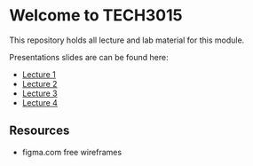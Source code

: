 # Welcome to TECH3015

This repository holds all lecture and lab material for this module.

Presentations slides are can be found here:

- [Lecture 1](https://fania.github.io/presents?DaveEveritt_TECH3015_lecture-01)
- [Lecture 2](https://fania.github.io/presents?DaveEveritt_TECH3015_lecture-02)
- [Lecture 3](https://fania.github.io/presents?DaveEveritt_TECH3015_lecture-03)
- [Lecture 4](https://fania.github.io/presents?DaveEveritt_TECH3015_lecture-04)

## Resources

- figma.com free wireframes
